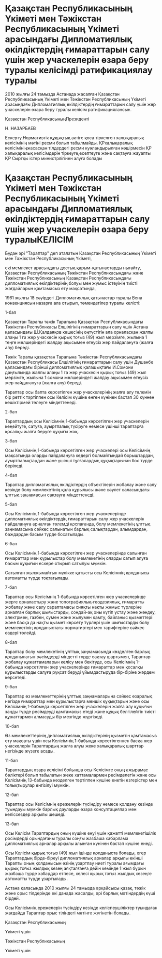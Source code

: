 # Қазақстан Республикасының Үкіметі мен Тәжікстан Республикасының Үкіметі арасындағы Дипломатиялық өкілдіктердің ғимараттарын салу үшін жер учаскелерін өзара беру туралы келісімді ратификациялау туралы 

2010 жылғы 24 тамызда Астанада жасалған Қазақстан Республикасының Үкіметі мен Тәжікстан Республикасының Үкіметі арасындағы Дипломатиялық өкілдіктердің ғимараттарын салу үшін жер учаскелерін өзара беру туралы келісім ратификациялансын.

Қазақстан РеспубликасыныңПрезиденті

Н. НАЗАРБАЕВ

Ескерту.Нормативтік құқықтық актіге қоса тіркелген халықаралық келісімінің мәтіні ресми болып табылмайды. ҚРхалықаралық келісімініңжасасқан тілдердегі ресми куәландырылған көшірмесін ҚР халықаралық келісімдерін тіркеуге,есептеуге және сақтауға жауапты ҚР Сыртқы істер министрлігінен алуға болады

# Қазақстан Республикасының Үкіметі мен Тәжікстан Республикасының Үкіметі арасындағы Дипломатиялық өкілдіктердің ғимараттарын салу үшін жер учаскелерін өзара беру туралыКЕЛІСІМ

Бұдан әрі "Тараптар" деп аталатын Қазақстан Республикасының Үкіметі мен Тәжікстан Республикасының Үкіметі,

екі мемлекет арасындағы достық қарым-қатынастарды нығайту, Қазақстан Республикасының Тәжікстан Республикасындағы және Тәжікстан Республикасының Қазақстан Республикасындағы дипломатиялық өкілдіктерінің болуы мен жұмыс істеуінің тиісті жағдайларын қамтамасыз ету мақсатында,

1961 жылғы 18 сәуірдегі Дипломатиялық қатынастар туралы Вена конвенциясын назарға ала отырып, төмендегілер туралы келісті:

1-бап

Қазақстан Тарапы тәжік Тарапына Қазақстан Республикасындағы Тәжікстан Республикасы Елшілігінің ғимараттарын салу үшін Астана қаласындағы Ш.Қалдаяқов көшесінің оңтүстігін ала орналасқан жалпы алаңы 1 га жер учаскесін қырық тоғыз (49) жыл мерзімге, жылына 1 теңге мөлшеріндегі жалдау ақысымен өтеусіз жер пайдалануға (жалға алу) береді.

Тәжік Тарапы қазақстан Тарапына Тәжікстан Республикасындағы Қазақстан Республикасы Елшілігінің ғимараттарын салу үшін Душанбе қаласындағы бірінші дипломатиялық қалашықтағы И.Сомони даңғылында жалпы алаңы 1 га жер учаскесін қырық тоғыз (49) жыл мерзімге, жылына 1 сомони мөлшеріндегі жалдау ақысымен өтеусіз жер пайдалануға (жалға алу) береді.

Тараптар осы бапта көрсетілген жер учаскелерінің жалға алу төлемін бір реттік тәртіппен осы Келісім күшіне енген күнінен бастап 30 күннен кешіктірмей төлеуге міндеттенеді.

2-бап

Тараптардың осы Келісімнің 1-бабында көрсетілген жер учаскелерін кеңейтуге, сатуға, ауыртпалық түсіруге немесе үшінші тараптарға қосалқы жалға беруге құқығы жоқ.

3-бап

Осы Келісімнің 1-бабында көрсетілген жер учаскелері осы Келісімнің мақсатында оларды пайдалануға кедергі болмайтындай борыштардан, ауыртпалықтардан және үшінші тұлғалардың құқықтарынан бос түрде беріледі.

4-бап

Тараптар дипломатиялық өкілдіктердің объектілерін жобалау және салу кезінде болу мемлекетінің қала құрылысы және сәулет саласындағы ұлттық заңнамасын сақтауға міндеттенеді.

5-бап

Осы Келісімнің 1-бабында көрсетілген жер учаскелерінде дипломатиялық өкілдіктердің ғимараттарын салу жер учаскелерін пайдалануға арналған төлемді қоспағанда, болу мемлекетінің ұлттық заңнамасына сәйкес салынатын барлық салықтардан, алымдардан, баждардан басым түрде босатылады.

6-бап

Осы Келісімнің 1-бабында көрсетілген жер учаскелерінде салынған ғимараттар мен құрылыстар болу мемлекетінің оларды сатып алуға басым құқығын ескере отырып сатылуы мүмкін.

Сатылған жылжымайтын мүлікке қатысты осы Келісімнің қолданысы автоматты түрде тоқтатылады.

7-бап

Тараптар осы Келісімнің 1-бабында көрсетілген жер учаскелерінде жерге орналастыру және топографиялық-геодезиялық, ғимаратты жобалау және салу сараптамасы сияқты нақты жұмыс түрлеріне арналған барлық шығыстарды, сондай-ақ оны күтіп ұстау және жөндеу, электрмен, газбен, сумен және жылумен қамту, байланыс қызметтері және басқа да нақты қызмет көрсету түрлері үшін шығыстарды болу мемлекетінің қолданыстағы нормативтері мен тарифтеріне сәйкес өздері төлейді.

8-бап

Тараптар болу мемлекетінің ұлттық заңнамасында көзделген барлық қолданылатын рәсімдерді міндетті түрде сақтау шартымен, Тараптар жобалау құжаттамаларын келісу мен бекітуде, осы Келісімнің 1-бабында көрсетілген жер учаскелерінде ғимараттар мен қосалқы құрылыстарды салуға рұқсат беруді ұйымдастыруда бір-біріне жәрдем көрсетеді.

9-бап

Тараптар өз мемлекеттерінің ұлттық заңнамаларына сәйкес өзаралық негізде ғимараттар мен құрылыстарға меншік құқықтарын және осы Келісімнің 1-бабында көрсетілген жер учаскелерін жалға алу құқығын заңды түрде ресімдеуді қамтамасыз етеді және құқық белгілейтін тиісті құжаттармен алмасуды бір мезгілде жүргізеді.

10-бап

Өз мемлекеттерінің дипломатиялық өкілдіктерінің қызметін қамтамасыз ету мақсаты үшін осы Келісімнің 1-бабында көрсетілгеннен басқа жер учаскелерін Тараптардың жалға алуы жеке халықаралық шарттар негізінде жүзеге асады.

11-бап

Тараптардың өзара келісімі бойынша осы Келісімге оның ажырамас бөліктері болып табылатын жеке хаттамалармен ресімделетін және осы Келісімнің 13-бабында көзделген тәртіппен күшіне енетін өзгерістер мен толықтырулар енгізілуі мүмкін.

12-бап

Тараптар осы Келісімнің ережелерін түсіндіру немесе қолдану кезінде туындауы мүмкін барлық дауларды өзара консултациялар мен келіссөздер арқылы шешеді.

13-бап

Осы Келісім Тараптардың оның күшіне енуі үшін қажетті мемлекетішілік рәсімдерді орындағаны туралы соңғы жазбаша хабарлама дипломатиялық арналар арқылы алынған күнінен бастап күшіне енеді.

Осы Келісім қырық тоғыз (49) жыл ішінде қолданыста болады, егер Тараптардың бірде-біреуі дипломатиялық арналар арқылы екінші Тарапты оның қолданысын өзінің ұзартпау ниеті туралы ағымдағы қырық тоғыз жылдық кезең аяқталғанға дейін кемінде 1 жыл бұрын жазбаша түрде хабардар етпесе, келесі қырық тоғыз жылдық кезеңге автоматты түрде ұзартылады.

Астана қаласында 2010 жылғы 24 тамызда әрқайсысы қазақ, тәжік және орыс тілдерінде екі данада жасалды, әрі барлық мәтіндердің күші бірдей.

Осы Келісімнің ережелерін түсіндіру кезінде келіспеушіліктер туындаған жағдайда Тараптар орыс тіліндегі мәтінге жүгінетін болады.

Қазақстан Республикасының

Үкіметі үшін

Тәжікстан Республикасының

Үкіметі үшін

